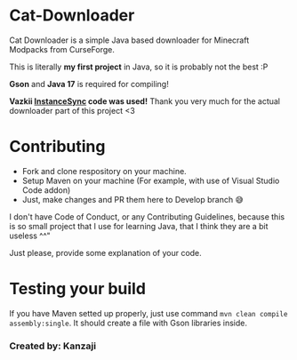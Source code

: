 # Cat-Downloader
Cat Downloader is a simple Java based downloader for Minecraft Modpacks from CurseForge.

This is literally **my first project** in Java, so it is probably not the best :P

**Gson** and **Java 17** is required for compiling!

**Vazkii [InstanceSync](https://github.com/Vazkii/InstanceSync) code was used!** Thank you very much for the actual downloader part of this project <3

# Contributing
- Fork and clone respository on your machine.
- Setup Maven on your machine (For example, with use of Visual Studio Code addon)
- Just, make changes and PR them here to Develop branch :sweat_smile:

I don't have Code of Conduct, or any Contributing Guidelines, because this is so small project that I use for learning Java, that I think they are a bit useless ^^"

Just please, provide some explanation of your code.

# Testing your build
If you have Maven setted up properly, just use command `mvn clean compile assembly:single`. It should create a file with Gson libraries inside.

### Created by: Kanzaji
